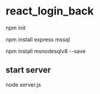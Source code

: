 # react_login_back

npm init

npm install express mssql

npm install msnodesqlv8 --save

## start server
node server.js
